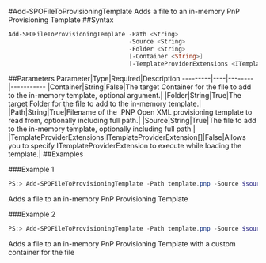 #Add-SPOFileToProvisioningTemplate
Adds a file to an in-memory PnP Provisioning Template
##Syntax
```powershell
Add-SPOFileToProvisioningTemplate -Path <String>
                                  -Source <String>
                                  -Folder <String>
                                  [-Container <String>]
                                  [-TemplateProviderExtensions <ITemplateProviderExtension[]>]
```


##Parameters
Parameter|Type|Required|Description
---------|----|--------|-----------
|Container|String|False|The target Container for the file to add to the in-memory template, optional argument.|
|Folder|String|True|The target Folder for the file to add to the in-memory template.|
|Path|String|True|Filename of the .PNP Open XML provisioning template to read from, optionally including full path.|
|Source|String|True|The file to add to the in-memory template, optionally including full path.|
|TemplateProviderExtensions|ITemplateProviderExtension[]|False|Allows you to specify ITemplateProviderExtension to execute while loading the template.|
##Examples

###Example 1
```powershell
PS:> Add-SPOFileToProvisioningTemplate -Path template.pnp -Source $sourceFilePath -Folder $targetFolder
```
Adds a file to an in-memory PnP Provisioning Template

###Example 2
```powershell
PS:> Add-SPOFileToProvisioningTemplate -Path template.pnp -Source $sourceFilePath -Folder $targetFolder -Container $container
```
Adds a file to an in-memory PnP Provisioning Template with a custom container for the file
